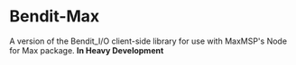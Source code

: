 # Bendit-Max
A version of the Bendit_I/O client-side library for use with MaxMSP's Node for Max package.
**In Heavy Development**

